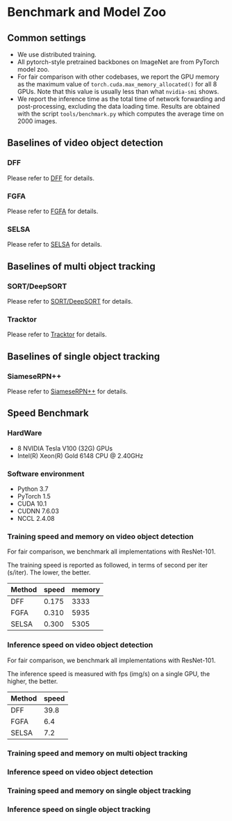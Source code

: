 # Benchmark and Model Zoo

## Common settings

- We use distributed training.
- All pytorch-style pretrained backbones on ImageNet are from PyTorch model zoo.
- For fair comparison with other codebases, we report the GPU memory as the maximum value of `torch.cuda.max_memory_allocated()` for all 8 GPUs.
Note that this value is usually less than what `nvidia-smi` shows.
- We report the inference time as the total time of network forwarding and post-processing, excluding the data loading time.
Results are obtained with the script `tools/benchmark.py` which computes the average time on 2000 images.

## Baselines of video object detection

### DFF
Please refer to [DFF](../configs/vid/dff/README.md) for details.

### FGFA
Please refer to [FGFA](../configs/vid/fgfa/README.md) for details.

### SELSA
Please refer to [SELSA](../configs/vid/selsa/README.md) for details.

## Baselines of multi object tracking

### SORT/DeepSORT
Please refer to [SORT/DeepSORT](../configs/mot/deepsort/README.md) for details.

### Tracktor
Please refer to [Tracktor](../configs/mot/tracktor/README.md) for details.

## Baselines of single object tracking

### SiameseRPN++
Please refer to [SiameseRPN++](../configs/sot/siamese_rpn/README.md) for details.

## Speed Benchmark

### HardWare
- 8 NVIDIA Tesla V100 (32G) GPUs
- Intel(R) Xeon(R) Gold 6148 CPU @ 2.40GHz

### Software environment
- Python 3.7
- PyTorch 1.5
- CUDA 10.1
- CUDNN 7.6.03
- NCCL 2.4.08

### Training speed and memory on video object detection

For fair comparison, we benchmark all implementations with ResNet-101.

The training speed is reported as followed, in terms of second per iter (s/iter). The lower, the better.

| Method       | speed      | memory      |
|--------------|------------|-------------|
| DFF          | 0.175      | 3333        |
| FGFA         | 0.310      | 5935        |
| SELSA        | 0.300      | 5305        |

### Inference speed on video object detection

For fair comparison, we benchmark all implementations with ResNet-101.

The inference speed is measured with fps (img/s) on a single GPU, the higher, the better.

| Method       | speed      |
|--------------|------------|
| DFF          | 39.8       |
| FGFA         | 6.4        |
| SELSA        | 7.2        |

### Training speed and memory on multi object tracking



### Inference speed on video object detection



### Training speed and memory on single object tracking



### Inference speed on single object tracking
